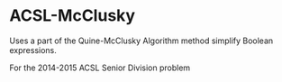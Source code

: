 # ACSL-McClusky

Uses a part of the Quine-McClusky Algorithm method simplify Boolean expressions.

For the 2014-2015 ACSL Senior Division problem
